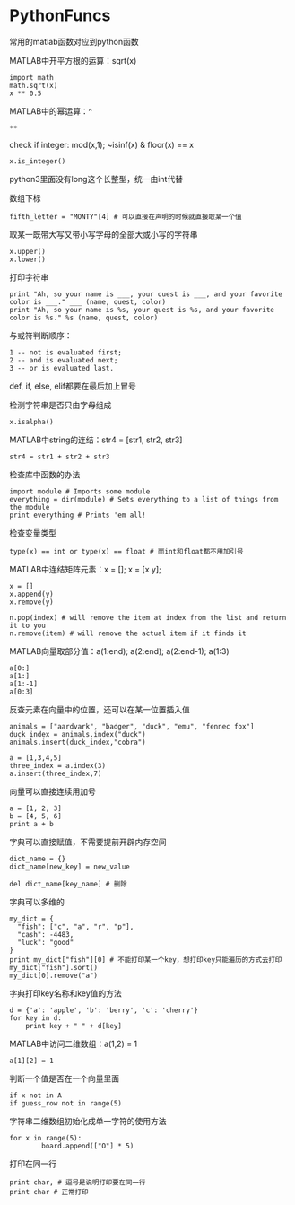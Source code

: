 # PythonFuncs
常用的matlab函数对应到python函数

MATLAB中开平方根的运算：sqrt(x)

	import math
	math.sqrt(x)
	x ** 0.5

MATLAB中的幂运算：^

	**

check if integer: mod(x,1); ~isinf(x) & floor(x) == x

	x.is_integer()
	
python3里面没有long这个长整型，统一由int代替

数组下标
	
	fifth_letter = "MONTY"[4] # 可以直接在声明的时候就直接取某一个值
	
取某一既带大写又带小写字母的全部大或小写的字符串

	x.upper()
	x.lower()

打印字符串

	print "Ah, so your name is ___, your quest is ___, and your favorite color is ___." ___ (name, quest, color)
	print "Ah, so your name is %s, your quest is %s, and your favorite color is %s." %s (name, quest, color)
	
与或符判断顺序：

	1 -- not is evaluated first;
	2 -- and is evaluated next;
	3 -- or is evaluated last.

def, if, else, elif都要在最后加上冒号

检测字符串是否只由字母组成

	x.isalpha()
	
MATLAB中string的连结：str4 = [str1, str2, str3]

	str4 = str1 + str2 + str3
	
检查库中函数的办法

	import module # Imports some module
	everything = dir(module) # Sets everything to a list of things from the module
	print everything # Prints 'em all!

检查变量类型

	type(x) == int or type(x) == float # 而int和float都不用加引号

MATLAB中连结矩阵元素：x = []; x = [x y];

	x = []
	x.append(y)
	x.remove(y)
	
	n.pop(index) # will remove the item at index from the list and return it to you
	n.remove(item) # will remove the actual item if it finds it
	
MATLAB向量取部分值：a(1:end); a(2:end); a(2:end-1); a(1:3)

	a[0:]
	a[1:]
	a[1:-1]
	a[0:3]

反查元素在向量中的位置，还可以在某一位置插入值

	animals = ["aardvark", "badger", "duck", "emu", "fennec fox"]
	duck_index = animals.index("duck")
	animals.insert(duck_index,"cobra")
	
	a = [1,3,4,5]
	three_index = a.index(3)
	a.insert(three_index,7)
	
向量可以直接连续用加号

	a = [1, 2, 3]
	b = [4, 5, 6]
	print a + b

字典可以直接赋值，不需要提前开辟内存空间

	dict_name = {}
	dict_name[new_key] = new_value
	
	del dict_name[key_name] # 删除
	
字典可以多维的
	
	my_dict = {
	  "fish": ["c", "a", "r", "p"],
	  "cash": -4483,
	  "luck": "good"
	}
	print my_dict["fish"][0] # 不能打印某一个key，想打印key只能遍历的方式去打印
	my_dict["fish"].sort()
	my_dict[0].remove("a")
	
字典打印key名称和key值的方法

	d = {'a': 'apple', 'b': 'berry', 'c': 'cherry'}
	for key in d:
  		print key + " " + d[key]
	
MATLAB中访问二维数组：a(1,2) = 1

	a[1][2] = 1
	
判断一个值是否在一个向量里面

	if x not in A
	if guess_row not in range(5)

字符串二维数组初始化成单一字符的使用方法

	for x in range(5):
    		board.append(["O"] * 5)
	
打印在同一行

	print char, # 逗号是说明打印要在同一行
	print char # 正常打印

